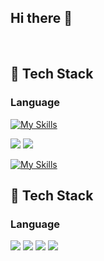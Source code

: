 ## Hi there 👋
<br/>

 ## 🧱 Tech Stack
 ### Language
 [![My Skills](https://skillicons.dev/icons?i=c,cpp,java)](https://skillicons.dev)
<!--C-->
<img src="https://img.shields.io/badge/c-A8B9CC?style=flat-square&logo=c&logoColor=white">
<!--C++-->
<img src="https://img.shields.io/badge/cplusplus-00599C?style=flat-square&logo=cplusplus&logoColor=white"/>

[![My Skills](https://skillicons.dev/icons?i=js,html,css,wasm)](https://skillicons.dev)

  ## 🧱 Tech Stack
  ### Language
  <!--Python-->
  <img src="https://img.shields.io/badge/Python-3776AB?style=flat-square&logo=Python&logoColor=white"/>
  <!--JavaScript-->
  <img src="https://img.shields.io/badge/JavaScript-F7DF1E?style=flat-square&logo=JavaScript&logoColor=white"/>
  <!--HTML5-->
  <img src="https://img.shields.io/badge/HTML5-E34F26?style=flat-square&logo=HTML5&logoColor=white"/>
  <!--CSS-->
  <img src="https://img.shields.io/badge/CSS3-1572B6?style=flat-square&logo=CSS3&logoColor=white"/>
  <br/>
<!--
**inter7247/inter7247** is a ✨ _special_ ✨ repository because its `README.md` (this file) appears on your GitHub profile.

Here are some ideas to get you started:

- 🔭 I’m currently working on ...
- 🌱 I’m currently learning ...
- 👯 I’m looking to collaborate on ...
- 🤔 I’m looking for help with ...
- 💬 Ask me about ...
- 📫 How to reach me: ...
- 😄 Pronouns: ...
- ⚡ Fun fact: ...
-->
